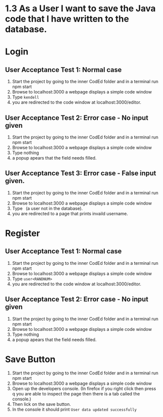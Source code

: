 # 1.3 As a User I want to save the Java code that I have written to the database. 

# Login
## User Acceptance Test 1: Normal case

1. Start the project by going to the inner CodEd folder and in a terminal run npm start
2. Browse to localhost:3000 a webpage displays a simple code window
3. Type `kendell`
4. you are redirected to the code window at localhost:3000/editor.

## User Acceptance Test 2: Error case - No input given

1. Start the project by going to the inner CodEd folder and in a terminal run npm start
2. Browse to localhost:3000 a webpage displays a simple code window
3. Type nothing
4. a popup apears that the field needs filled.

## User Acceptance Test 3: Error case - False input given.

1. Start the project by going to the inner CodEd folder and in a terminal run npm start
2. Browse to localhost:3000 a webpage displays a simple code window
3. Type ` `(a user not in the database).
4. you are redirected to a page that prints invaild username.

# Register
## User Acceptance Test 1: Normal case

1. Start the project by going to the inner CodEd folder and in a terminal run npm start
2. Browse to localhost:3000 a webpage displays a simple code window
3. Type `user<RANDNUM>`
4. you are redirected to the code window at localhost:3000/editor.

## User Acceptance Test 2: Error case - No input given

1. Start the project by going to the inner CodEd folder and in a terminal run npm start
2. Browse to localhost:3000 a webpage displays a simple code window
3. Type nothing
4. a popup apears that the field needs filled.


# Save Button

1. Start the project by going to the inner CodEd folder and in a terminal run npm start
2. Browse to localhost:3000 a webpage displays a simple code window
4. Open up the developers console. (In firefox if you right click then press q you are able to inspect the page then there is a tab called the console.)
5. Then lick on the save button.
6. In the console it should print `User data updated successfully`

